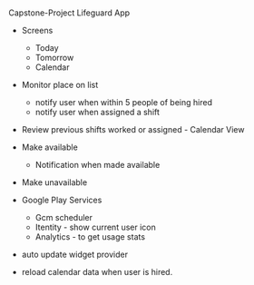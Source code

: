 #
Capstone-Project
Lifeguard App

* Screens
  * Today
  * Tomorrow
  * Calendar

* Monitor place on list
  - notify user when within 5 people of being hired
  - notify user when assigned a shift
* Review previous shifts worked or assigned - Calendar View
* Make available
  - Notification when made available
- Make unavailable

- Google Play Services
  - Gcm scheduler
  - Itentity - show current user icon
  - Analytics - to get usage stats

- auto update widget provider

- reload calendar data when user is hired.


